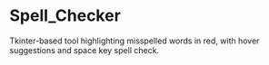 # Spell_Checker
Tkinter-based tool highlighting misspelled words in red, with hover suggestions and space key spell check.

